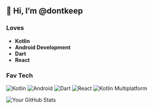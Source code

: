 ## 👋 Hi, I’m @dontkeep

### Loves 
- **Kotlin**
- **Android Development**
- **Dart**
- **React**

### Fav Tech
![Kotlin](https://img.shields.io/badge/Kotlin-7F52FF?style=flat-square&logo=kotlin&logoColor=white) ![Android](https://img.shields.io/badge/Android-3DDC84?style=flat-square&logo=android&logoColor=white) ![Dart](https://img.shields.io/badge/Dart-0175C2?style=flat-square&logo=dart&logoColor=white) ![React](https://img.shields.io/badge/React-61DAFB?style=flat-square&logo=react&logoColor=black) ![Kotlin Multiplatform](https://img.shields.io/badge/Kotlin-Multiplatform-%237f52ff?logo=kotlin)

![Your GitHub Stats](https://github-readme-stats.vercel.app/api?username=dontkeep&show_icons=true&hide_title=true&count_private=true&hide=prs&theme=radical)

<!---
dontkeep/dontkeep is a ✨ special ✨ repository because its `README.md` (this file) appears on your GitHub profile.
You can click the Preview link to take a look at your changes.
--->
